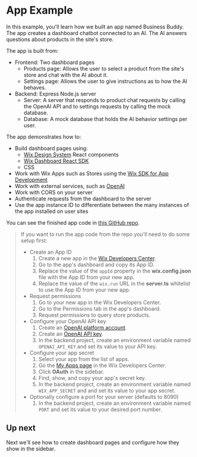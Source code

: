 # App Example

In this example, you'll learn how we built an app named Business Buddy. The app creates a dashboard chatbot connected to an AI. The AI answers questions about products in the site's store.



The app is built from:

- Frontend: Two dashboard pages
  - Products page: Allows the user to select a product from the site's store and chat with the AI about it.
  - Settings page: Allows the user to give instructions as to how the AI behaves.
- Backend: Express Node.js server
  - Server: A server that responds to product chat requests by calling the OpenAI API and to settings requests by calling the mock database.
  - Database: A mock database that holds the AI behavior settings per user.

The app demonstrates how to:

- Build dashboard pages using:
  - [Wix Design System](https://www.wixdesignsystem.com/) React components
  - [Wix Dashboard React SDK](https://dev.wix.com/docs/sdk/api-reference/dashboard-react/introduction)
  - CSS
- Work with Wix Apps such as Stores using the [Wix SDK for App Development](https://dev.wix.com/api/sdk/sdk-setup:-wix-apps/set-up-the-wix-sdk)
- Work with external services, such as [OpenAI](https://openai.com/)
- Work with CORS on your server
- Authenticate requests from the dashboard to the server
- Use the app instance ID to differentiate between the many instances of the app installed on user sites

You can see the finished app code in [this GitHub repo](https://github.com/wix-incubator/business-buddy-example-app).

> If you want to run the app code from the repo you'll need to do some setup first:
>
> - Create an App ID
>   1. Create a new app in the [Wix Developers Center](https://dev.wix.com/).
>   1. Go to the app's dashboard and copy its App ID.
>   1. Replace the value of the `appId` property in the **wix.config.json** file with the App ID from your new app.
>   1. Replace the value of the `wix.run` URL in the **server.ts** whitelist to use the App ID from your new app.
> - Request permissions
>   1. Go to your new app in the Wix Developers Center.
>   1. Go to the Permissions tab in the app's dashboard.
>   1. Request permissions to query store products.
> - Configure your OpenAI API key
>   1. Create an [OpenAI platform account](https://platform.openai.com/account).
>   1. Create an [OpenAI API key](https://platform.openai.com/account/api-keys).
>   1. In the backend project, create an environment variable named `OPENAI_API_KEY` and set its value to your API key.
> - Configure your app secret
>   1. Select your app from the list of apps.
>   1. Go the [My Apps page](https://dev.wix.com/apps) in the Wix Developers Center.
>   1. Click **OAuth** in the sidebar.
>   1. Find, show, and copy your app's secret key.
>   1. In the backend project, create an environment variable named `WIX_APP_SECRET` and and set its value to your app secret.
> - Optionally configure a port for your server (defaults to 8090)
>   1. In the backend project, create an environment variable named `PORT` and set its value to your desired port number.

## Up next

Next we'll see how to create dashboard pages and configure how they show in the sidebar.
